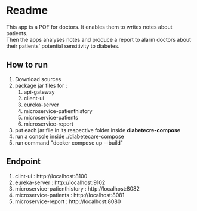 # Readme

This app is a POF for doctors. It enables them to writes notes about patients.<br>
Then the apps analyses notes and produce a report to alarm doctors about their patients' potential sensitivity to diabetes.

## How to run
1. Download sources
2. package jar files for :
   1. api-gateway
   2. client-ui
   3. eureka-server
   4. microservice-patienthistory
   5. microservice-patients
   6. microservice-report
3. put each jar file in its respective folder inside <b>diabetecre-compose</b>
4. run a console inside ./diabetecare-compose
5. run command "docker compose up --build"

## Endpoint
1. clint-ui : http://localhost:8100
2. eureka-server : http://localhost:9102
3. microservice-patienthistory : http://localhost:8082
4. microservice-patients : http://localhost:8081
5. microservice-report : http://localhost:8080

